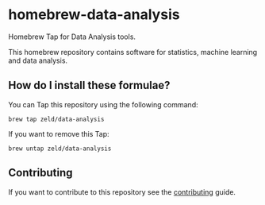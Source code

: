 homebrew-data-analysis
=============

Homebrew Tap for Data Analysis tools.

This homebrew repository contains software for statistics, machine learning and data analysis.


How do I install these formulae?
--------------------------------

You can Tap this repository using the following command:

    brew tap zeld/data-analysis


If you want to remove this Tap:

    brew untap zeld/data-analysis


Contributing
------------

If you want to contribute to this repository see the [contributing] guide.

[contributing]: https://github.com/Homebrew/homebrew-science/blob/master/CONTRIBUTING.md

